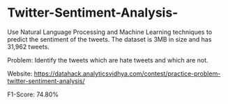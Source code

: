 # Twitter-Sentiment-Analysis-

Use Natural Language Processing and Machine Learning techniques to predict the sentiment of the tweets. The dataset is 3MB in size and has 31,962 tweets.

Problem: Identify the tweets which are hate tweets and which are not.

Website: https://datahack.analyticsvidhya.com/contest/practice-problem-twitter-sentiment-analysis/

F1-Score: 74.80%
